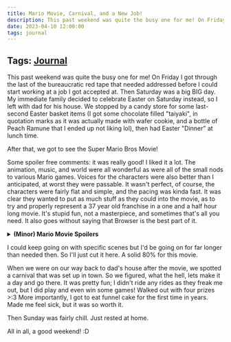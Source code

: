 ```yaml
---
title: Mario Movie, Carnival, and a New Job!
description: This past weekend was quite the busy one for me! On Friday I got through the last of the bureaucratic red tape that needed addressed before I could start working at a job I got accepted at. Then Saturday was a big BIG day...
date: 2023-04-10 12:00:00
tags: journal
---
```

## Tags: [Journal](/blog/tag/journal)
This past weekend was quite the busy one for me! On Friday I got through the last of the bureaucratic red tape that needed addressed before I could start working at a job I got accepted at. Then Saturday was a big BIG day. My immediate family decided to celebrate Easter on Saturday instead, so I left with dad for his house. We stopped by a candy store for some last-second Easter basket items (I got some chocolate filled "taiyaki", in quotation marks as it was actually made with wafer cookie, and a bottle of Peach Ramune that I ended up not liking lol), then had Easter "Dinner" at lunch time.

After that, we got to see the Super Mario Bros Movie!

Some spoiler free comments: it was really good! I liked it a lot. The animation, music, and world were all wonderful as were all of the small nods to various Mario games. Voices for the characters were also better than I anticipated, at worst they were passable. It wasn't perfect, of course, the characters were fairly flat and simple, and the pacing was kinda fast. It was clear they wanted to put as much stuff as they could into the movie, as to try and properly represent a 37 year old franchise in a one and a half hour long movie. It's stupid fun, not a masterpiece, and sometimes that's all you need. It also goes without saying that Browser is the best part of it.

<details>
  <summary><strong>(Minor) Mario Movie Spoilers</strong></summary>
    <div><p>One thing I really appreciate is a joke that the trailers hid from us - Bowser's crush on Peach. It would have been so easy to put one of those early scenes in the trailers, as it wouldn't really spoil anything and it certainly would have helped sales. Yet, they kept it a surprise for us, and I adore that so much. Bowser even sings a love song for our Princess, which you can tell Jack Black had fun singing. In general, you can tell he had fun playing Bowser. However, there was a huge missed opportunity in my opinion: at one point, Bowser is practicing his confession towards the audience, only for the camera to turn and show Kamek dressed up as Peach being the one he's practicing with. Good joke. Would have been better if it was with an annoyed Luigi though, just saying.</p>
    <p>On that note, part of the reason why Bowser wants to fight Mario is pure jealousy. He thinks that Peach has a crush on Mario. It is implied that the two may have feelings for each other, but it doesn't go anywhere. Mario doesn't "win" the girl at the end, he and Peach don't become an item. Instead, Mario gets what he said he wanted at the start - to save people, to save his brother, and get the respect of the rest of his family. I like that a lot</p></div>
</details>

I could keep going on with specific scenes but I'd be going on for far longer than needed then. So I'll just cut it here. A solid 80% for this movie.

When we were on our way back to dad's house after the movie, we spotted a carnival that was set up in town. So we figured, what the hell, lets make it a day and go there. It was pretty fun; I didn't ride any rides as they freak me out, but I did play and even win some games! Walked out with four prizes >:3 More importantly, I got to eat funnel cake for the first time in years. Made me feel sick, but it was so worth it.

Then Sunday was fairly chill. Just rested at home.

All in all, a good weekend! :D